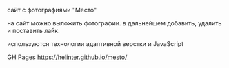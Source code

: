 сайт с фотографиями "Место"

на сайт можно выложить фотографии.
в дальнейшем добавить, удалить и поставить лайк.

используются технологии адаптивной верстки и JavaScript

GH Pages https://helinter.github.io/mesto/

